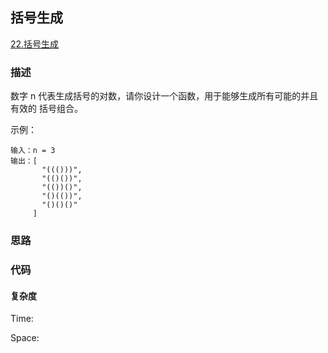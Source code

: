 ## 括号生成

[22.括号生成](https://leetcode-cn.com/problems/generate-parentheses/)

### 描述

数字 n 代表生成括号的对数，请你设计一个函数，用于能够生成所有可能的并且 有效的 括号组合。

示例：

```
输入：n = 3
输出：[
       "((()))",
       "(()())",
       "(())()",
       "()(())",
       "()()()"
     ]

```

### 思路

### 代码

#### 复杂度

Time:

Space:
